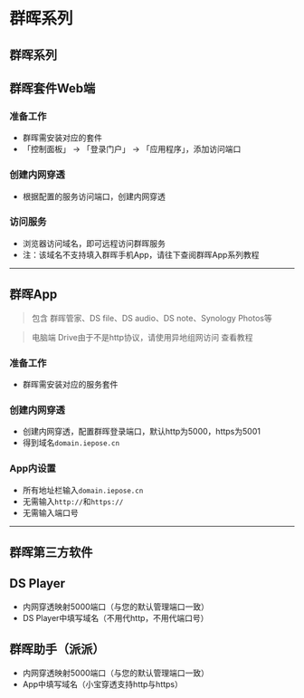 # 群晖系列

## 群晖系列

## 群晖套件Web端

### 准备工作

* 群晖需安装对应的套件
* 「控制面板」 -> 「登录门户」 -> 「应用程序」，添加访问端口

### 创建内网穿透

* 根据配置的服务访问端口，创建内网穿透

### 访问服务

* 浏览器访问域名，即可远程访问群晖服务
* 注：该域名不支持填入群晖手机App，请往下查阅群晖App系列教程

***

## 群晖App

> 包含 群晖管家、DS file、DS audio、DS note、Synology Photos等

> 电脑端 Drive由于不是http协议，请使用异地组网访问 查看教程

### 准备工作

* 群晖需安装对应的服务套件

### 创建内网穿透

* 创建内网穿透，配置群晖登录端口，默认http为5000，https为5001
* 得到域名`domain.iepose.cn`

### App内设置

* 所有地址栏输入`domain.iepose.cn`
* 无需输入`http://`和`https://`
* 无需输入端口号

***

## 群晖第三方软件

## DS Player

* 内网穿透映射5000端口（与您的默认管理端口一致）
* DS Player中填写域名（不用代http，不用代端口号）

## 群晖助手（派派）

* 内网穿透映射5000端口（与您的默认管理端口一致）
* App中填写域名（小宝穿透支持http与https）
